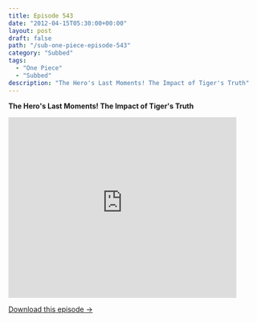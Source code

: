 ```yaml
---
title: Episode 543
date: "2012-04-15T05:30:00+00:00"
layout: post
draft: false
path: "/sub-one-piece-episode-543"
category: "Subbed"
tags:
  - "One Piece"
  - "Subbed"
description: "The Hero's Last Moments! The Impact of Tiger's Truth"
---
```


**The Hero's Last Moments! The Impact of Tiger's Truth**

<iframe width="640" height="360" src="https://www.rapidvideo.com/e/G6FRPF9SOC" frameborder="0" marginwidth=0 marginheight=0 scrolling=no allowfullscreen style="max-width:90%;"></iframe>

<a href="http://ouo.io/qs/eCodkFEQ?s=https://www.rapidvideo.com/d/G6FRPF9SOC" class="styled_a">Download this episode →</a>

